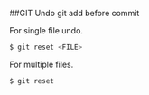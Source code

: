 ##GIT Undo git add before commit

For single file undo.

```bash
$ git reset <FILE>
```

For multiple files.

```bash
$ git reset
```